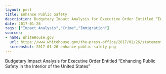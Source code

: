 ```yaml
---
layout: post
title: Enhance Public Safety
description: Budgetary Impact Analysis for Executive Order Entitled “Enhancing Public Safety in the Interior of the United States”
date: 2017-01-26
tags: ["Impact Analysis","Crime","Immigration"]
sources: 
- name: WhiteHouse.gov
  url: https://www.whitehouse.gov/the-press-office/2017/01/26/statement-acting-omb-director-mark-sandy-budgetary-impact-analysis-public-saftey
  screenshot: 2017-01-26-enhance-public-safety.png
---
```

Budgetary Impact Analysis for Executive Order Entitled “Enhancing Public Safety in the Interior of the United States”